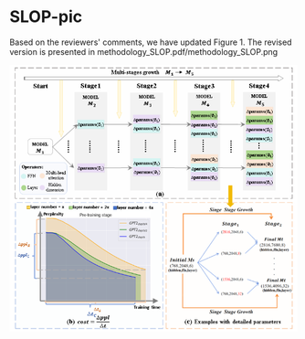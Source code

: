 # SLOP-pic

Based on the reviewers' comments, we have updated Figure 1. The revised version is presented in methodology_SLOP.pdf/methodology_SLOP.png

![image](https://github.com/Devil0817/SLOP-pic/blob/main/methodology_SLOP.png)
